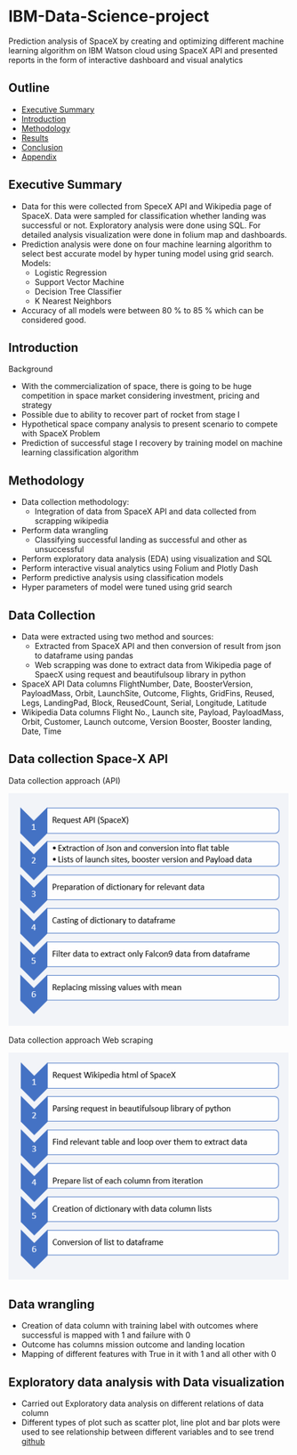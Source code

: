 # IBM-Data-Science-project
Prediction analysis of SpaceX by creating and optimizing different machine learning algorithm on IBM Watson cloud using SpaceX API and presented reports in the form of interactive dashboard and visual analytics 

## Outline 
- [Executive Summary](#Executive-Summary)
- [Introduction](#Introduction)
- [Methodology](#Methodology)
- [Results](#Results)
- [Conclusion](#Conclusion)
- [Appendix](#Appendix)


## Executive Summary
- Data for this were collected from SpeceX API and Wikipedia page of SpaceX. Data were sampled for classification whether landing was successful or not. Exploratory analysis were done using SQL. For detailed analysis visualization were done in folium map and dashboards.
- Prediction analysis were done on four machine learning algorithm to select best accurate model by hyper tuning model using grid search. 
Models:
  - Logistic Regression
  - Support Vector  Machine
  - Decision Tree Classifier
  - K Nearest Neighbors
- Accuracy of all models were between 80 % to 85 % which can be considered good.
## Introduction
Background
- With the commercialization of space, there is going to be huge competition in space market considering investment, pricing and strategy
- Possible due to ability to recover part of rocket from stage I
- Hypothetical space company analysis to present scenario to compete with SpaceX
Problem
- Prediction of successful stage I recovery by training model on machine learning classification algorithm
## Methodology
- Data collection methodology:
  - Integration of data from SpaceX API and data collected from scrapping wikipedia
- Perform data wrangling
  - Classifying successful landing as successful and other as unsuccessful
- Perform exploratory data analysis (EDA) using visualization and SQL
- Perform interactive visual analytics using Folium and Plotly Dash
- Perform predictive analysis using classification models
- Hyper parameters of model were tuned using grid search
## Data Collection
- Data were extracted using two method and sources:
  - Extracted from SpaceX API and then conversion of result from json to dataframe using pandas
  - Web scrapping was done to extract data from Wikipedia page of SpaecX using request and beautifulsoup library in python
- SpaceX API Data columns
FlightNumber, Date, BoosterVersion, PayloadMass, Orbit, LaunchSite, Outcome, Flights, GridFins, Reused, Legs, LandingPad, Block, ReusedCount, Serial, Longitude, Latitude
- Wikipedia Data columns
Flight No., Launch site, Payload, PayloadMass, Orbit, Customer, Launch outcome, Version  Booster, Booster landing, Date, Time

## Data collection Space-X API
Data collection approach (API)

![image](images/dc1.PNG)

Data collection approach Web scraping

![image](images/dc2.PNG)

## Data wrangling
- Creation of data column with training label with outcomes where successful is mapped with 1 and failure with 0
- Outcome has columns mission outcome and landing location
- Mapping of different features with True in it with 1 and all other with 0

## Exploratory data analysis with Data visualization
- Carried out Exploratory data analysis on different relations of data column
- Different types of plot such as scatter plot, line plot and bar plots were used to see relationship between different variables and to see trend 
[github](https://github.com/hamzahshabbir96/IBM-Data-Science-project/blob/master/EDA%20with%20Data%20visualization.ipynb)
